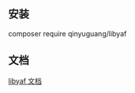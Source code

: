 ## 安装
composer require qinyuguang/libyaf


## 文档
[libyaf 文档](https://github.com/qinyuguang/libyaf/blob/master/docs/README.md)
